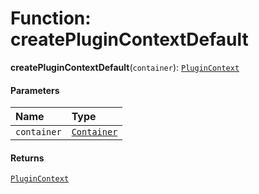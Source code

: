 # Function: createPluginContextDefault

**createPluginContextDefault**(`container`): [`PluginContext`](/en/auto-docs/free-layout-editor/variables/PluginContext-1.md)

#### Parameters

| Name | Type |
| :------ | :------ |
| `container` | [`Container`](/en/auto-docs/free-layout-editor/interfaces/interfaces.Container.md) |

#### Returns

[`PluginContext`](/en/auto-docs/free-layout-editor/variables/PluginContext-1.md)
